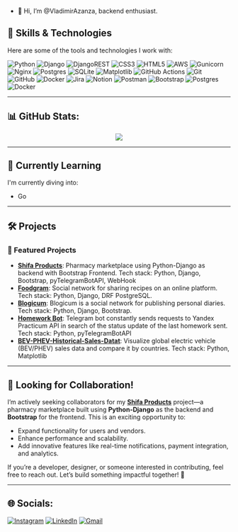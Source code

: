 - 👋 Hi, I’m @VladimirAzanza, backend enthusiast.

## 🔧 Skills & Technologies
Here are some of the tools and technologies I work with:

![Python](https://img.shields.io/badge/python-3670A0?style=for-the-badge&logo=python&logoColor=ffdd54)
![Django](https://img.shields.io/badge/django-%23092E20.svg?style=for-the-badge&logo=django&logoColor=white)
![DjangoREST](https://img.shields.io/badge/DJANGO-REST-ff1709?style=for-the-badge&logo=django&logoColor=white&color=ff1709&labelColor=gray)
![CSS3](https://img.shields.io/badge/css3-%231572B6.svg?style=for-the-badge&logo=css3&logoColor=white)
![HTML5](https://img.shields.io/badge/html5-%23E34F26.svg?style=for-the-badge&logo=html5&logoColor=white)
![AWS](https://img.shields.io/badge/AWS-%23FF9900.svg?style=for-the-badge&logo=amazon-aws&logoColor=white)
![Gunicorn](https://img.shields.io/badge/gunicorn-%298729.svg?style=for-the-badge&logo=gunicorn&logoColor=white)
![Nginx](https://img.shields.io/badge/nginx-%23009639.svg?style=for-the-badge&logo=nginx&logoColor=white)
![Postgres](https://img.shields.io/badge/postgres-%23316192.svg?style=for-the-badge&logo=postgresql&logoColor=white)
![SQLite](https://img.shields.io/badge/sqlite-%2307405e.svg?style=for-the-badge&logo=sqlite&logoColor=white)
![Matplotlib](https://img.shields.io/badge/Matplotlib-%23ffffff.svg?style=for-the-badge&logo=Matplotlib&logoColor=black)
![GitHub Actions](https://img.shields.io/badge/github%20actions-%232671E5.svg?style=for-the-badge&logo=githubactions&logoColor=white)
![Git](https://img.shields.io/badge/git-%23F05033.svg?style=for-the-badge&logo=git&logoColor=white)
![GitHub](https://img.shields.io/badge/github-%23121011.svg?style=for-the-badge&logo=github&logoColor=white)
![Docker](https://img.shields.io/badge/docker-%230db7ed.svg?style=for-the-badge&logo=docker&logoColor=white)
![Jira](https://img.shields.io/badge/jira-%230A0FFF.svg?style=for-the-badge&logo=jira&logoColor=white)
![Notion](https://img.shields.io/badge/Notion-%23000000.svg?style=for-the-badge&logo=notion&logoColor=white)
![Postman](https://img.shields.io/badge/Postman-FF6C37?style=for-the-badge&logo=postman&logoColor=white)
![Bootstrap](https://img.shields.io/badge/bootstrap-%238511FA.svg?style=for-the-badge&logo=bootstrap&logoColor=white)
![Postgres](https://img.shields.io/badge/postgres-%23316192.svg?style=for-the-badge&logo=postgresql&logoColor=white)
![Docker](https://img.shields.io/badge/docker-%230db7ed.svg?style=for-the-badge&logo=docker&logoColor=white)

---
## 📊 GitHub Stats:
<p align="center">
  <img src="https://github-readme-stats.vercel.app/api/top-langs/?username=VladimirAzanza&theme=dark&hide_border=false&include_all_commits=false&count_private=false&layout=compact"/>
</p>

---
## 🌱 Currently Learning
I'm currently diving into:

- Go

---
## 🛠️ Projects
### 🚀 Featured Projects
- **[Shifa Products](https://github.com/VladimirAzanza/shifa_products)**: Pharmacy marketplace using Python-Django as backend with Bootstrap Frontend. Tech stack: Python, Django, Bootstrap, pyTelegramBotAPI, WebHook
- **[Foodgram](https://github.com/VladimirAzanza/foodgram)**: Social network for sharing recipes on an online platform. Tech stack: Python, Django, DRF PostgreSQL.
- **[Blogicum](https://github.com/VladimirAzanza/django_sprint4)**: Blogicum is a social network for publishing personal diaries. Tech stack: Python, Django, Bootstrap.
- **[Homework Bot](https://github.com/VladimirAzanza/homework_bot)**: Telegram bot constantly sends requests to Yandex Practicum API in search of the status update of the last homework sent. Tech stack: Python, pyTelegramBotAPI
- **[BEV-PHEV-Historical-Sales-Datat](https://github.com/VladimirAzanza/BEV-PHEV-Historical-Sales-Data)**: Visualize global electric vehicle (BEV/PHEV) sales data and compare it by countries. Tech stack: Python, Matplotlib

---
## 🤝 Looking for Collaboration!
I’m actively seeking collaborators for my **[Shifa Products](https://github.com/VladimirAzanza/shifa_products)** project—a pharmacy marketplace built using **Python-Django** as the backend and **Bootstrap** for the frontend. This is an exciting opportunity to:

- Expand functionality for users and vendors.
- Enhance performance and scalability.
- Add innovative features like real-time notifications, payment integration, and analytics.


If you’re a developer, designer, or someone interested in contributing, feel free to reach out. Let’s build something impactful together! 🚀

---
## 🌐 Socials:
[![Instagram](https://img.shields.io/badge/Instagram-%23E4405F.svg?logo=Instagram&logoColor=white)](https://instagram.com/vladimir_azanza)
[![LinkedIn](https://img.shields.io/badge/LinkedIn-%230077B5.svg?logo=linkedin&logoColor=white)](https://linkedin.com/in/vladimir--azanza)
[![Gmail](https://img.shields.io/badge/Email-D14836?logo=gmail&logoColor=white)](mailto:vladimirazanza@gmail.com)


<!---
VladimirAzanza/VladimirAzanza is a ✨ special ✨ repository because its `README.md` (this file) appears on your GitHub profile.
You can click the Preview link to take a look at your changes.
--->
